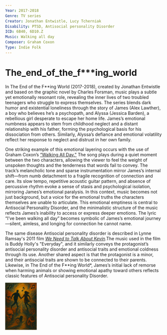 ```yaml
---
Year: 2017-2018
Genre: TV series
Creator: Jonathan Entwistle, Lucy Tcherniak
Disability: PTSD, Antisocial personality Disorder
ICD: 6B40, 6D10.Z
Music: Walking all day
Composer: Graham Coxon
Type: Indie Folk
---
```


# The_end_of_the_f***ing_world

In The End of the F**ing World (2017-2018), created by Jonathan Entwistle and based on the graphic novel by Charles Forsman, music plays a subtle yet emotionally resonant role, revealing the inner lives of two troubled teenagers who struggle to express themselves. The series blends dark humor and existential loneliness through the story of James (Alex Lawther), a boy who believes he’s a psychopath, and Alyssa (Jessica Barden), a rebellious girl desperate to escape her home life. James’s emotional numbness appears to stem from childhood neglect and a distant relationship with his father, forming the psychological basis for his dissociation from others. Similarly, Alyssa’s defiance and emotional volatility reflect her response to neglect and distrust in her own family.

One striking example of this emotional layering occurs with the use of Graham Coxon’s [“Walking All Day.”](https://www.youtube.com/watch?v=FruHLslczag) The song plays during a quiet moment between the two characters, allowing the viewer to feel the weight of unspoken thoughts and the tenderness that words fail to convey. The track’s melancholic tone and sparse instrumentation mirror James’s internal shift—from numb detachment to a fragile recognition of connection and care. Its slow tempo, repetitive acoustic guitar pattern, and absence of percussive rhythm evoke a sense of stasis and psychological isolation, mirroring James’s emotional paralysis. In this context, music becomes not just background, but a voice for the emotional truths the characters themselves are unable to articulate. This emotional emptiness is central to Antisocial Personality Disorder, and the minimalistic structure of the music reflects James’s inability to access or express deeper emotions. The lyric “I’ve been walking all day” becomes symbolic of James’s emotional journey—silent, aimless, and longing for connection he cannot name.

The same disease Antisocial personality disorder is described in Lynne Ramsay's 2011 film [*We Need to Talk About Kevin*](han_yeonsoo.md).The music used in the film is Buddy Holly's "Everyday", and it similarly conveys the protagonist’s antisocial personality disorder and antisocial traits and emotional coldness through its use. Another shared aspect is that the protagonist is a minor, and their antisocial traits are shown to be connected to their parents. Likewise, in The End of the F**ing World*, James’s initial lack of remorse when harming animals or showing emotional apathy toward others reflects classic features of Antisocial personality Disorder.

<img src="./park_dahyun_img.png" alt="image depicting PTSD, Antisocial personality Disorder" style="width:20%;" />
